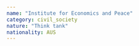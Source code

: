 ```yaml
---
name: "Institute for Economics and Peace"
category: civil_society
nature: "Think tank"
nationality: AUS
---
```

    